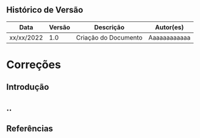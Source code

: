 ## Histórico de Versão

| Data       | Versão | Descrição                         | Autor(es)    |
| ---------- | ------ | --------------------------------- | ------------ |
| xx/xx/2022 | 1.0    | Criação do Documento              | Aaaaaaaaaaaa |

# Correções

## Introdução



## ..

## Referências

> 